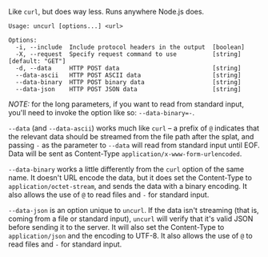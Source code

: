 Like `curl`, but does way less. Runs anywhere Node.js does.

```
Usage: uncurl [options...] <url>

Options:
  -i, --include  Include protocol headers in the output  [boolean]
  -X, --request  Specify request command to use          [string]  [default: "GET"]
  -d, --data     HTTP POST data                          [string]
  --data-ascii   HTTP POST ASCII data                    [string]
  --data-binary  HTTP POST binary data                   [string]
  --data-json    HTTP POST JSON data                     [string]
```

*NOTE:* for the long parameters, if you want to read from standard input,
you'll need to invoke the option like so: `--data-binary=-`.

`--data` (and `--data-ascii`) works much like `curl` – a prefix of `@`
indicates that the relevant data should be streamed from the file path after
the splat, and passing `-` as the parameter to `--data` will read from standard
input until EOF. Data will be sent as Content-Type
`application/x-www-form-urlencoded`.

`--data-binary` works a little differently from the `curl` option of the same
name. It doesn't URL encode the data, but it does set the Content-Type to
`application/octet-stream`, and sends the data with a binary encoding. It also
allows the use of `@` to read files and `-` for standard input.

`--data-json` is an option unique to `uncurl`. If the data isn't streaming
(that is, coming from a file or standard input), `uncurl` will verify that it's
valid JSON before sending it to the server. It will also set the Content-Type
to `application/json` and the encoding to UTF-8. It also allows the use of `@`
to read files and `-` for standard input.
